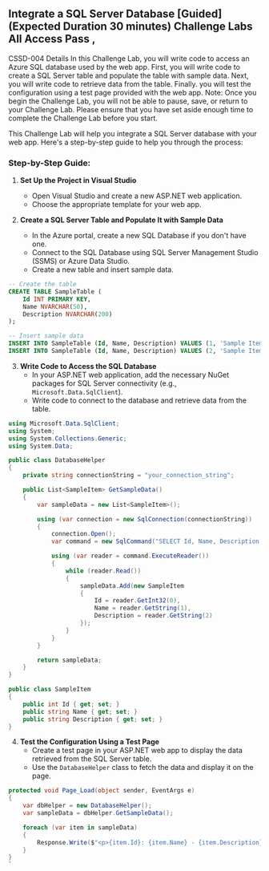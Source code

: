 ## Integrate a SQL Server Database [Guided] (Expected Duration 30 minutes) Challenge Labs All Access Pass , 
CSSD-004 Details In this Challenge Lab, you will write code to access an Azure SQL database used by the web app. 
First, you will write code to create a SQL Server table and populate the table with sample data. 
Next, you will write code to retrieve data from the table. 
Finally. you will test the configuration using a test page provided with the web app. 
Note: Once you begin the Challenge Lab, you will not be able to pause, save, or return to your Challenge Lab. 
Please ensure that you have set aside enough time to complete the Challenge Lab before you start.

This Challenge Lab will help you integrate a SQL Server database with your web app. Here's a step-by-step guide to help you through the process:

### Step-by-Step Guide:

1. **Set Up the Project in Visual Studio**
   - Open Visual Studio and create a new ASP.NET web application.
   - Choose the appropriate template for your web app.

2. **Create a SQL Server Table and Populate It with Sample Data**
   - In the Azure portal, create a new SQL Database if you don't have one.
   - Connect to the SQL Database using SQL Server Management Studio (SSMS) or Azure Data Studio.
   - Create a new table and insert sample data.

```sql
-- Create the table
CREATE TABLE SampleTable (
    Id INT PRIMARY KEY,
    Name NVARCHAR(50),
    Description NVARCHAR(200)
);

-- Insert sample data
INSERT INTO SampleTable (Id, Name, Description) VALUES (1, 'Sample Item 1', 'Description for Sample Item 1');
INSERT INTO SampleTable (Id, Name, Description) VALUES (2, 'Sample Item 2', 'Description for Sample Item 2');
```

3. **Write Code to Access the SQL Database**
   - In your ASP.NET web application, add the necessary NuGet packages for SQL Server connectivity (e.g., `Microsoft.Data.SqlClient`).
   - Write code to connect to the database and retrieve data from the table.

```csharp
using Microsoft.Data.SqlClient;
using System;
using System.Collections.Generic;
using System.Data;

public class DatabaseHelper
{
    private string connectionString = "your_connection_string";

    public List<SampleItem> GetSampleData()
    {
        var sampleData = new List<SampleItem>();

        using (var connection = new SqlConnection(connectionString))
        {
            connection.Open();
            var command = new SqlCommand("SELECT Id, Name, Description FROM SampleTable", connection);

            using (var reader = command.ExecuteReader())
            {
                while (reader.Read())
                {
                    sampleData.Add(new SampleItem
                    {
                        Id = reader.GetInt32(0),
                        Name = reader.GetString(1),
                        Description = reader.GetString(2)
                    });
                }
            }
        }

        return sampleData;
    }
}

public class SampleItem
{
    public int Id { get; set; }
    public string Name { get; set; }
    public string Description { get; set; }
}
```

4. **Test the Configuration Using a Test Page**
   - Create a test page in your ASP.NET web app to display the data retrieved from the SQL Server table.
   - Use the `DatabaseHelper` class to fetch the data and display it on the page.

```csharp
protected void Page_Load(object sender, EventArgs e)
{
    var dbHelper = new DatabaseHelper();
    var sampleData = dbHelper.GetSampleData();

    foreach (var item in sampleData)
    {
        Response.Write($"<p>{item.Id}: {item.Name} - {item.Description}</p>");
    }
}
`